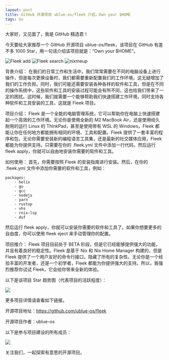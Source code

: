 ```yaml
---
layout: post
title: GitHub 开源项目 ublue-os/fleek 介绍，Own your $HOME
tags: Go
---
```


大家好，又见面了，我是 GitHub 精选君！

今天要给大家推荐一个 GitHub 开源项目 ublue-os/fleek，该项目在 GitHub 有差不多 1000 Star，用一句话介绍该项目就是：“Own your $HOME”。


![Fleek add](https://raw.githubusercontent.com/ublue-os/fleek/master/fleek-add.gif)
![Fleek search](https://raw.githubusercontent.com/ublue-os/fleek/master/fleek-search.gif)
![nixmeup](https://raw.githubusercontent.com/ublue-os/fleek/master/nixmeup.png)









背景介绍：
在我们的日常工作和生活中，我们常常需要在不同的电脑设备上进行操作，但是每次更换设备时，我们都需要重新配置我们的工作环境，这无疑增加了我们的工作负担。同时，我们可能还需要安装各种各样的软件和工具，但是在不同的操作系统中，这些软件和工具的安装过程可能会有所不同，这也给我们带来了一定的困扰。这时候，我们就需要一个能够帮助我们快速搭建工作环境，同时支持各种软件和工具安装的工具，这就是 Fleek 项目。

项目介绍：
Fleek 是一个全能的电脑管理系统，它可以帮助你在电脑上快速搭建起一个高效的工作环境。无论你是使用全新的 M2 MacBook Air，还是使用经久耐用的运行 Linux 的 ThinkPad，甚至是使用带有 WSL 的 Windows，Fleek 都能让你在任何地方都能拥有相同的环境、工具和配置。Fleek 提供了一套丰富的程序和包，无论你需要安装新的编程语言工具集，还是最新的社交媒体应用，Fleek 都能为你提供支持。只需要在你的 .fleek.yml 文件中添加一行代码，然后运行 fleek apply，你就可以自由地安装你需要的软件和工具。

如何使用：
首先，你需要按照 Fleek 的安装指南进行安装。然后，在你的 .fleek.yml 文件中添加你需要的软件和工具，例如：

```
packages:
    - helix
    - go
    - gcc
    - nodejs
    - yarn
    - rustup
    - vhs
    - rnix-lsp
    - duf
```

然后运行 fleek apply，你就可以安装你需要的软件和工具了。如果你想要更多的自由度，你可以使用 fleek eject 来手动管理你的配置。

项目推介：
Fleek 项目目前处于 BETA 阶段，但是它已经能够提供强大的功能，并且有着良好的稳定性。Fleek 是基于 Nix 和 Nix Home Manager 构建的，但是 Fleek 提供了一个用户友好的命令行接口，隐藏了所有的复杂性。无论你是一个经验丰富的开发者，还是一个初学者，Fleek 都能为你提供强大的支持。所以，我强烈推荐你试试 Fleek，它会给你带来全新的体验。









以下是该项目 Star 趋势图（代表项目的活跃程度）：

![](https://api.star-history.com/svg?repos=ublue-os/fleek&type=Timeline)

更多项目详情请查看如下链接。

开源项目地址：https://github.com/ublue-os/fleek 

开源项目作者：ublue-os

以下是参与项目建设的所有成员：

![](https://contrib.rocks/image?repo=ublue-os/fleek)

关注我们，一起探索有意思的开源项目。
